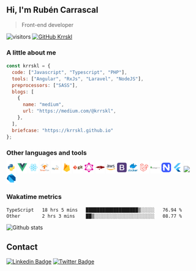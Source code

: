 ## Hi, I'm Rubén Carrascal

> <p>Front-end developer</p>

![visitors](https://visitor-badge.laobi.icu/badge?page_id=krrskl)
[![GitHub Krrskl](https://img.shields.io/github/followers/krrskl?label=follow&style=social)](https://github.com/krrskl)

### A little about me

```javascript
const krrskl = {
  code: ["Javascript", "Typescript", "PHP"],
  tools: ["Angular", "RxJs", "Laravel", "NodeJS"],
  preprocessors: ["SASS"],
  blogs: [
    {
      name: "medium",
      url: "https://medium.com/@krrskl",
    },
  ],
  briefcase: "https://krrskl.github.io"
};
```

### Other languages and tools
<code style="background: #ffffff; padding-top: 20px;"><img height="25" src="https://raw.githubusercontent.com/github/explore/80688e429a7d4ef2fca1e82350fe8e3517d3494d/topics/python/python.png"></code>
<code style="background: #ffffff; padding-top: 20px;"><img height="25" src="https://raw.githubusercontent.com/github/explore/80688e429a7d4ef2fca1e82350fe8e3517d3494d/topics/vue/vue.png"></code>
<code style="background: #ffffff; padding-top: 20px;"><img height="25" src="https://raw.githubusercontent.com/github/explore/80688e429a7d4ef2fca1e82350fe8e3517d3494d/topics/react/react.png"></code>
<code style="background: #ffffff; padding-top: 20px;"><img height="25" src="https://raw.githubusercontent.com/github/explore/80688e429a7d4ef2fca1e82350fe8e3517d3494d/topics/tensorflow/tensorflow.png"></code>
<code style="background: #ffffff; padding-top: 20px;"><img height="25" src="https://raw.githubusercontent.com/github/explore/80688e429a7d4ef2fca1e82350fe8e3517d3494d/topics/mysql/mysql.png"></code>
<code style="background: #ffffff; padding-top: 20px;"><img height="25" src="https://raw.githubusercontent.com/github/explore/80688e429a7d4ef2fca1e82350fe8e3517d3494d/topics/firebase/firebase.png"></code>
<code style="background: #ffffff; padding-top: 20px;"><img height="25" src="https://raw.githubusercontent.com/github/explore/80688e429a7d4ef2fca1e82350fe8e3517d3494d/topics/git/git.png"></code>
<code style="background: #ffffff; padding-top: 20px;"><img height="25" src="https://raw.githubusercontent.com/github/explore/80688e429a7d4ef2fca1e82350fe8e3517d3494d/topics/graphql/graphql.png"></code>
<code style="background: #ffffff; padding-top: 20px;"><img height="25" src="https://raw.githubusercontent.com/github/explore/80688e429a7d4ef2fca1e82350fe8e3517d3494d/topics/mongoose/mongoose.png"></code>
<code style="background: #ffffff; padding-top: 20px;"><img height="25" src="https://raw.githubusercontent.com/github/explore/80688e429a7d4ef2fca1e82350fe8e3517d3494d/topics/aws/aws.png"></code>
<code style="background: #ffffff; padding-top: 20px;"><img height="25" src="https://raw.githubusercontent.com/github/explore/80688e429a7d4ef2fca1e82350fe8e3517d3494d/topics/bootstrap/bootstrap.png"></code>
<code style="background: #ffffff; padding-top: 20px;"><img height="25" src="https://raw.githubusercontent.com/github/explore/80688e429a7d4ef2fca1e82350fe8e3517d3494d/topics/docker/docker.png"></code>
<code style="background: #ffffff; padding-top: 20px;"><img height="25" src="https://raw.githubusercontent.com/github/explore/56a826d05cf762b2b50ecbe7d492a839b04f3fbf/topics/laravel/laravel.png"></code>
<code style="background: #ffffff; padding-top: 20px;"><img height="25" src="https://raw.githubusercontent.com/github/explore/80688e429a7d4ef2fca1e82350fe8e3517d3494d/topics/mongodb/mongodb.png"></code>
<code style="background: #ffffff; padding-top: 20px;"><img height="25" src="https://raw.githubusercontent.com/github/explore/80688e429a7d4ef2fca1e82350fe8e3517d3494d/topics/nativescript/nativescript.png"></code>
<code style="background: #ffffff; padding-top: 20px;"><img height="25" src="https://raw.githubusercontent.com/github/explore/80688e429a7d4ef2fca1e82350fe8e3517d3494d/topics/flutter/flutter.png"></code>
<code style="background: #ffffff; padding-top: 20px;"><img height="25" src="https://avatars0.githubusercontent.com/u/3171503?s=200&v=4"></code>
<code style="background: #ffffff; padding-top: 20px;"><img height="25" src="https://raw.githubusercontent.com/github/explore/80688e429a7d4ef2fca1e82350fe8e3517d3494d/topics/dart/dart.png"></code>

### Wakatime metrics
<!--START_SECTION:waka-->

```text
TypeScript   18 hrs 5 mins   ███████████████████▒░░░░░   76.94 %
Other        2 hrs 3 mins    ██▒░░░░░░░░░░░░░░░░░░░░░░   08.77 %
```

<!--END_SECTION:waka-->

![Github stats](https://github-readme-stats.vercel.app/api?username=krrskl&show_icons=true&theme=dracula)

## Contact

[![Linkedin Badge](https://img.shields.io/badge/-Rubén%20Carrascal-blue?style=flat-square&logo=Linkedin&logoColor=white&link=https://www.linkedin.com/in/krrskl)](https://www.linkedin.com/in/krrskl)
[![Twitter Badge](https://img.shields.io/badge/-@krrskl_dev-1ca0f1?style=flat-square&labelColor=1ca0f1&logo=twitter&logoColor=white&link=https://twitter.com/krrskl_dev)](https://twitter.com/krrskl_dev)
